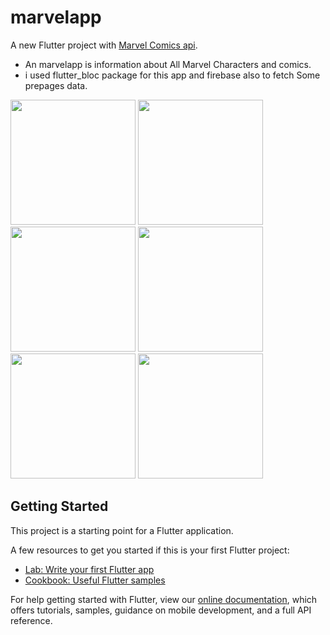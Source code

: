 # marvelapp

A new Flutter project with [Marvel Comics api](https://developer.marvel.com/).
- An marvelapp is information about All Marvel Characters and comics.
- i used flutter_bloc package for this app and firebase also to fetch Some prepages data.

<img src="https://github.com/Appii00/flutter-bloc-marvelapp/blob/master/Screenshot_20210513-081746.jpg" width="200">
<img src="https://github.com/Appii00/flutter-bloc-marvelapp/blob/master/Screenshot_20210513-081802.jpg" width="200">
<img src="https://github.com/Appii00/flutter-bloc-marvelapp/blob/master/Screenshot_20210513-081820.jpg" width="200">
<img src="https://github.com/Appii00/flutter-bloc-marvelapp/blob/master/Screenshot_20210513-081828.jpg" width="200">
<img src="https://github.com/Appii00/flutter-bloc-marvelapp/blob/master/Screenshot_20210513-081843.jpg" width="200">
<img src="https://github.com/Appii00/flutter-bloc-marvelapp/blob/master/Screenshot_20210513-081939.jpg" width="200">

## Getting Started

This project is a starting point for a Flutter application.

A few resources to get you started if this is your first Flutter project:

- [Lab: Write your first Flutter app](https://flutter.dev/docs/get-started/codelab)
- [Cookbook: Useful Flutter samples](https://flutter.dev/docs/cookbook)

For help getting started with Flutter, view our
[online documentation](https://flutter.dev/docs), which offers tutorials,
samples, guidance on mobile development, and a full API reference.
